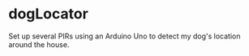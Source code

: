 # dogLocator
Set up several PIRs using an Arduino Uno to detect my dog's location around the house.
